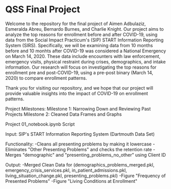 # QSS Final Project 

Welcome to the repository for the final project of Aimen Adbulaziz, Esmeralda Abreu, Bernardo Burnes, and Charlie Knight. Our project aims to analyze the top reasons for enrollment before and after COVID-19, using data from the Social Impact Practicum's (SIP) START Information Reporting System (SIRS). Specifically, we will be examining data from 10 months before and 10 monhts after COVID-19 was considered a National Emergency on March 14, 2020. These data include encounters with law enforcement, emergency visits, physical restraint during crises, demographics, and intake information. Our research will focus on investigating the top reasons for enrollment pre and post-COVID-19, using a pre-post binary (March 14, 2020) to compare enrollment patterns. 

Thank you for visiting our repository, and we hope that our project will provide valuable insights into the impact of COVID-19 on enrollment patterns.

Project Milestones:
Milestone 1: Narrowing Down and Reviewing Past Projects 
Milestone 2: Cleaned Data Frames and Graphs

Project 01_notebook.ipynb Script

Input: SIP's START Information Reporting System (Dartmouth Data Set)

Functionality:
-Cleans all presenting problems by making it lowercase
-Eliminates "Other Presenting Problems" and checks the retention rate
-Merges "demographic" and "presenting_problems_no_other" using Client ID

Output: 
-Merged Clean Data for (demographics_problems_merged.pkl, emergency_crisis_services.pkl, in_patient_admissions.pkl, living_situation_change.pkl, presenting_problems.pkl)
-Figure "Frequency of Presented Problems"
-Figure "Living Conditions at Enrollment"
